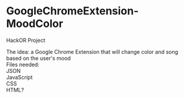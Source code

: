 # GoogleChromeExtension-MoodColor
HackOR Project

The idea: a Google Chrome Extension that will change color and song based on the user's mood<br>
Files needed:<br>
JSON<br>
JavaScript<br>
CSS<br>
HTML?<br>
